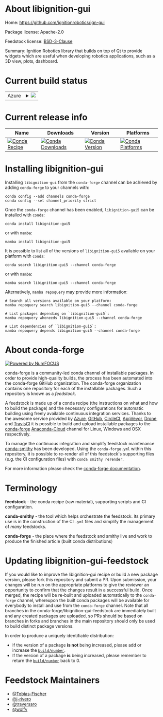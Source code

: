 About libignition-gui
=====================

Home: https://github.com/ignitionrobotics/ign-gui

Package license: Apache-2.0

Feedstock license: [BSD-3-Clause](https://github.com/conda-forge/libignition-gui-feedstock/blob/master/LICENSE.txt)

Summary: Ignition Robotics library that builds on top of Qt to provide widgets which are useful when developing robotics applications, such as a 3D view, plots, dashboard.

Current build status
====================


<table>
    
  <tr>
    <td>Azure</td>
    <td>
      <details>
        <summary>
          <a href="https://dev.azure.com/conda-forge/feedstock-builds/_build/latest?definitionId=12248&branchName=master">
            <img src="https://dev.azure.com/conda-forge/feedstock-builds/_apis/build/status/libignition-gui-feedstock?branchName=master">
          </a>
        </summary>
        <table>
          <thead><tr><th>Variant</th><th>Status</th></tr></thead>
          <tbody><tr>
              <td>linux_64_ogre1.10</td>
              <td>
                <a href="https://dev.azure.com/conda-forge/feedstock-builds/_build/latest?definitionId=12248&branchName=master">
                  <img src="https://dev.azure.com/conda-forge/feedstock-builds/_apis/build/status/libignition-gui-feedstock?branchName=master&jobName=linux&configuration=linux_64_ogre1.10" alt="variant">
                </a>
              </td>
            </tr><tr>
              <td>linux_64_ogre1.12</td>
              <td>
                <a href="https://dev.azure.com/conda-forge/feedstock-builds/_build/latest?definitionId=12248&branchName=master">
                  <img src="https://dev.azure.com/conda-forge/feedstock-builds/_apis/build/status/libignition-gui-feedstock?branchName=master&jobName=linux&configuration=linux_64_ogre1.12" alt="variant">
                </a>
              </td>
            </tr><tr>
              <td>osx_64_ogre1.10</td>
              <td>
                <a href="https://dev.azure.com/conda-forge/feedstock-builds/_build/latest?definitionId=12248&branchName=master">
                  <img src="https://dev.azure.com/conda-forge/feedstock-builds/_apis/build/status/libignition-gui-feedstock?branchName=master&jobName=osx&configuration=osx_64_ogre1.10" alt="variant">
                </a>
              </td>
            </tr><tr>
              <td>osx_64_ogre1.12</td>
              <td>
                <a href="https://dev.azure.com/conda-forge/feedstock-builds/_build/latest?definitionId=12248&branchName=master">
                  <img src="https://dev.azure.com/conda-forge/feedstock-builds/_apis/build/status/libignition-gui-feedstock?branchName=master&jobName=osx&configuration=osx_64_ogre1.12" alt="variant">
                </a>
              </td>
            </tr><tr>
              <td>osx_arm64_ogre1.10</td>
              <td>
                <a href="https://dev.azure.com/conda-forge/feedstock-builds/_build/latest?definitionId=12248&branchName=master">
                  <img src="https://dev.azure.com/conda-forge/feedstock-builds/_apis/build/status/libignition-gui-feedstock?branchName=master&jobName=osx&configuration=osx_arm64_ogre1.10" alt="variant">
                </a>
              </td>
            </tr><tr>
              <td>osx_arm64_ogre1.12</td>
              <td>
                <a href="https://dev.azure.com/conda-forge/feedstock-builds/_build/latest?definitionId=12248&branchName=master">
                  <img src="https://dev.azure.com/conda-forge/feedstock-builds/_apis/build/status/libignition-gui-feedstock?branchName=master&jobName=osx&configuration=osx_arm64_ogre1.12" alt="variant">
                </a>
              </td>
            </tr><tr>
              <td>win_64_ogre1.10</td>
              <td>
                <a href="https://dev.azure.com/conda-forge/feedstock-builds/_build/latest?definitionId=12248&branchName=master">
                  <img src="https://dev.azure.com/conda-forge/feedstock-builds/_apis/build/status/libignition-gui-feedstock?branchName=master&jobName=win&configuration=win_64_ogre1.10" alt="variant">
                </a>
              </td>
            </tr><tr>
              <td>win_64_ogre1.12</td>
              <td>
                <a href="https://dev.azure.com/conda-forge/feedstock-builds/_build/latest?definitionId=12248&branchName=master">
                  <img src="https://dev.azure.com/conda-forge/feedstock-builds/_apis/build/status/libignition-gui-feedstock?branchName=master&jobName=win&configuration=win_64_ogre1.12" alt="variant">
                </a>
              </td>
            </tr>
          </tbody>
        </table>
      </details>
    </td>
  </tr>
</table>

Current release info
====================

| Name | Downloads | Version | Platforms |
| --- | --- | --- | --- |
| [![Conda Recipe](https://img.shields.io/badge/recipe-libignition--gui5-green.svg)](https://anaconda.org/conda-forge/libignition-gui5) | [![Conda Downloads](https://img.shields.io/conda/dn/conda-forge/libignition-gui5.svg)](https://anaconda.org/conda-forge/libignition-gui5) | [![Conda Version](https://img.shields.io/conda/vn/conda-forge/libignition-gui5.svg)](https://anaconda.org/conda-forge/libignition-gui5) | [![Conda Platforms](https://img.shields.io/conda/pn/conda-forge/libignition-gui5.svg)](https://anaconda.org/conda-forge/libignition-gui5) |

Installing libignition-gui
==========================

Installing `libignition-gui` from the `conda-forge` channel can be achieved by adding `conda-forge` to your channels with:

```
conda config --add channels conda-forge
conda config --set channel_priority strict
```

Once the `conda-forge` channel has been enabled, `libignition-gui5` can be installed with `conda`:

```
conda install libignition-gui5
```

or with `mamba`:

```
mamba install libignition-gui5
```

It is possible to list all of the versions of `libignition-gui5` available on your platform with `conda`:

```
conda search libignition-gui5 --channel conda-forge
```

or with `mamba`:

```
mamba search libignition-gui5 --channel conda-forge
```

Alternatively, `mamba repoquery` may provide more information:

```
# Search all versions available on your platform:
mamba repoquery search libignition-gui5 --channel conda-forge

# List packages depending on `libignition-gui5`:
mamba repoquery whoneeds libignition-gui5 --channel conda-forge

# List dependencies of `libignition-gui5`:
mamba repoquery depends libignition-gui5 --channel conda-forge
```


About conda-forge
=================

[![Powered by
NumFOCUS](https://img.shields.io/badge/powered%20by-NumFOCUS-orange.svg?style=flat&colorA=E1523D&colorB=007D8A)](https://numfocus.org)

conda-forge is a community-led conda channel of installable packages.
In order to provide high-quality builds, the process has been automated into the
conda-forge GitHub organization. The conda-forge organization contains one repository
for each of the installable packages. Such a repository is known as a *feedstock*.

A feedstock is made up of a conda recipe (the instructions on what and how to build
the package) and the necessary configurations for automatic building using freely
available continuous integration services. Thanks to the awesome service provided by
[Azure](https://azure.microsoft.com/en-us/services/devops/), [GitHub](https://github.com/),
[CircleCI](https://circleci.com/), [AppVeyor](https://www.appveyor.com/),
[Drone](https://cloud.drone.io/welcome), and [TravisCI](https://travis-ci.com/)
it is possible to build and upload installable packages to the
[conda-forge](https://anaconda.org/conda-forge) [Anaconda-Cloud](https://anaconda.org/)
channel for Linux, Windows and OSX respectively.

To manage the continuous integration and simplify feedstock maintenance
[conda-smithy](https://github.com/conda-forge/conda-smithy) has been developed.
Using the ``conda-forge.yml`` within this repository, it is possible to re-render all of
this feedstock's supporting files (e.g. the CI configuration files) with ``conda smithy rerender``.

For more information please check the [conda-forge documentation](https://conda-forge.org/docs/).

Terminology
===========

**feedstock** - the conda recipe (raw material), supporting scripts and CI configuration.

**conda-smithy** - the tool which helps orchestrate the feedstock.
                   Its primary use is in the construction of the CI ``.yml`` files
                   and simplify the management of *many* feedstocks.

**conda-forge** - the place where the feedstock and smithy live and work to
                  produce the finished article (built conda distributions)


Updating libignition-gui-feedstock
==================================

If you would like to improve the libignition-gui recipe or build a new
package version, please fork this repository and submit a PR. Upon submission,
your changes will be run on the appropriate platforms to give the reviewer an
opportunity to confirm that the changes result in a successful build. Once
merged, the recipe will be re-built and uploaded automatically to the
`conda-forge` channel, whereupon the built conda packages will be available for
everybody to install and use from the `conda-forge` channel.
Note that all branches in the conda-forge/libignition-gui-feedstock are
immediately built and any created packages are uploaded, so PRs should be based
on branches in forks and branches in the main repository should only be used to
build distinct package versions.

In order to produce a uniquely identifiable distribution:
 * If the version of a package **is not** being increased, please add or increase
   the [``build/number``](https://docs.conda.io/projects/conda-build/en/latest/resources/define-metadata.html#build-number-and-string).
 * If the version of a package **is** being increased, please remember to return
   the [``build/number``](https://docs.conda.io/projects/conda-build/en/latest/resources/define-metadata.html#build-number-and-string)
   back to 0.

Feedstock Maintainers
=====================

* [@Tobias-Fischer](https://github.com/Tobias-Fischer/)
* [@j-rivero](https://github.com/j-rivero/)
* [@traversaro](https://github.com/traversaro/)
* [@wolfv](https://github.com/wolfv/)

